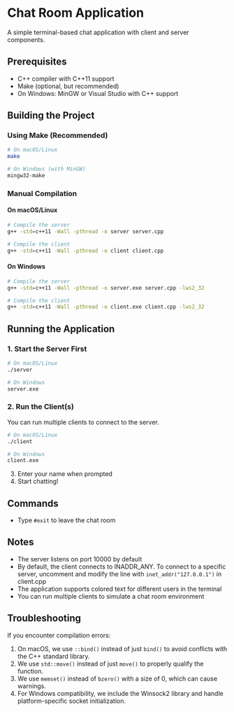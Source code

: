 # Chat Room Application

A simple terminal-based chat application with client and server components.

## Prerequisites

- C++ compiler with C++11 support
- Make (optional, but recommended)
- On Windows: MinGW or Visual Studio with C++ support

## Building the Project

### Using Make (Recommended)

```bash
# On macOS/Linux
make

# On Windows (with MinGW)
mingw32-make
```

### Manual Compilation

#### On macOS/Linux
```bash
# Compile the server
g++ -std=c++11 -Wall -pthread -o server server.cpp

# Compile the client
g++ -std=c++11 -Wall -pthread -o client client.cpp
```

#### On Windows
```bash
# Compile the server
g++ -std=c++11 -Wall -pthread -o server.exe server.cpp -lws2_32

# Compile the client
g++ -std=c++11 -Wall -pthread -o client.exe client.cpp -lws2_32
```

## Running the Application

### 1. Start the Server First

```bash
# On macOS/Linux
./server

# On Windows
server.exe
```

### 2. Run the Client(s)

You can run multiple clients to connect to the server.

```bash
# On macOS/Linux
./client

# On Windows
client.exe
```

3. Enter your name when prompted
4. Start chatting!

## Commands

- Type `#exit` to leave the chat room

## Notes

- The server listens on port 10000 by default
- By default, the client connects to INADDR_ANY. To connect to a specific server, uncomment and modify the line with `inet_addr("127.0.0.1")` in client.cpp
- The application supports colored text for different users in the terminal
- You can run multiple clients to simulate a chat room environment

## Troubleshooting

If you encounter compilation errors:

1. On macOS, we use `::bind()` instead of just `bind()` to avoid conflicts with the C++ standard library.
2. We use `std::move()` instead of just `move()` to properly qualify the function.
3. We use `memset()` instead of `bzero()` with a size of 0, which can cause warnings.
4. For Windows compatibility, we include the Winsock2 library and handle platform-specific socket initialization. 